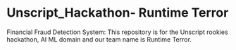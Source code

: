# Unscript_Hackathon- Runtime Terror
Financial Fraud Detection System:
This repository is for the Unscript rookies hackathon, AI ML domain and our team name is Runtime Terror.
